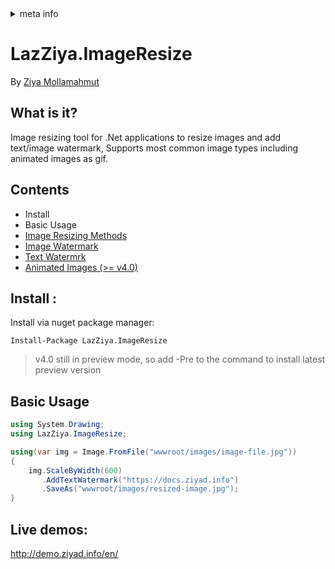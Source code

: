 <!-- meta tags details, will be assigned to meta tags inside header by js -->
<div id="meta-info">
<details><summary>meta info</summary>

> * Title: <i id="md-title">LazZiya.ImageResize</i>
> * Keywords: <i id="md-keywords">asp.net-core, image, resize, crop, scale, text watermark, animated, gif</i>
> * Description: <i id="md-description">Image resizing tool for .Net applications to resize images and add text/image watermark, Supports most common image types including animated gif.</i>
> * Author: <i id="md-author">Ziya Mollamahmut</i>
> * Date: <i id="md-date">10-Feb-2021</i>
> * Image: <i id="md-image">https://github.com/LazZiya/Docs/raw/master/LazZiya.ImageResize/v4.0/images/lazziya-imageresize-logo.png</i>
> * Image-alt: <i id="md-image-alt">LazZiya.ImageResize Logo</i>
> * Version: <i id="md-version">v4.0</i>

</details>
</div>

# LazZiya.ImageResize

By [Ziya Mollamahmut](https://github.com/LazZiya)

## What is it?
Image resizing tool for .Net applications to resize images and add text/image watermark, Supports most common image types including animated images as gif.

## Contents
- Install
- Basic Usage
- [Image Resizing Methods][1]
- [Image Watermark][2]
- [Text Watermrk][3]
- [Animated Images (>= v4.0)][4]

## Install :

Install via nuget package manager:
````
Install-Package LazZiya.ImageResize
````
> v4.0 still in preview mode, so add -Pre to the command to install latest preview version

## Basic Usage
````csharp
using System.Drawing;
using LazZiya.ImageResize;

using(var img = Image.FromFile("wwwroot/images/image-file.jpg"))
{
    img.ScaleByWidth(600)
       .AddTextWatermark("https://docs.ziyad.info")
       .SaveAs("wwwroot/images/resized-image.jpg");
}
````

## Live demos:
http://demo.ziyad.info/en/

[1]:image-resizing-methods.md
[2]:image-watermark.md
[3]:text-watermark.md
[4]:animated-image.md